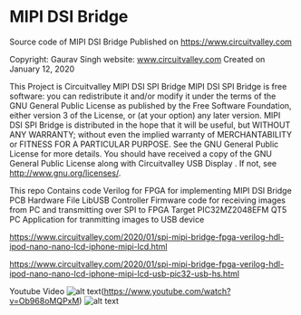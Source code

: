 # MIPI DSI Bridge 
Source code of MIPI DSI Bridge Published on https://www.circuitvalley.com

Copyright:  Gaurav Singh
website: www.circuitvalley.com 
Created on January 12, 2020

This Project is Circuitvalley MIPI DSI SPI Bridge 
MIPI DSI SPI Bridge  is free software: you can redistribute it and/or modify
it under the terms of the GNU General Public License as published by
the Free Software Foundation, either version 3 of the License, or
(at your option) any later version.
MIPI DSI SPI Bridge   is distributed in the hope that it will be useful,
but WITHOUT ANY WARRANTY; without even the implied warranty of
MERCHANTABILITY or FITNESS FOR A PARTICULAR PURPOSE.  See the
GNU General Public License for more details.
You should have received a copy of the GNU General Public License
along with Circuitvalley USB Display .  If not, see <http://www.gnu.org/licenses/>.

This repo Contains code 
Verilog for FPGA for implementing MIPI DSI Bridge
PCB Hardware File 
LibUSB Controller Firmware code for receiving images from PC and transmitting over SPI to FPGA  Target PIC32MZ2048EFM
QT5 PC Application for tranmitting images to USB device

https://www.circuitvalley.com/2020/01/spi-mipi-bridge-fpga-verilog-hdl-ipod-nano-nano-lcd-iphone-mipi-lcd.html

https://www.circuitvalley.com/2020/01/spi-mipi-bridge-fpga-verilog-hdl-ipod-nano-nano-lcd-iphone-mipi-lcd-usb-pic32-usb-hs.html

Youtube Video 
![alt text](https://raw.githubusercontent.com/circuitvalley/mipi_dsi_bridge_fpga/master/Hardware/Images/mipi_fpga_ipod_lcd_nano_6_ipone_verilog_spi_mipi_bridge_driver_vdhl_FPGA%20(7).JPG)(https://www.youtube.com/watch?v=Ob968oMQPxM)
![alt text](https://raw.githubusercontent.com/circuitvalley/mipi_dsi_bridge_fpga/master/Hardware/Images/mipi_fpga_ipod_lcd_nano_6_ipone_verilog_spi_mipi_bridge_driver_vdhl_FPGA%20(1)2.gif)
